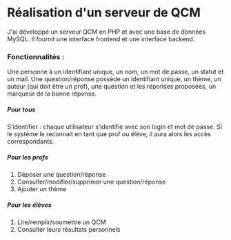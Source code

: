 #  Réalisation d'un serveur de QCM

J'ai développé un serveur QCM en PHP et avec une base de données MySQL. Il fournit une interface frontend et une interface backend.

### Fonctionnalités : 

Une personne à un identifiant unique, un nom, un mot de passe, un statut et un mail. Une question/réponse possède un identifiant unique, un thème, un auteur (qui doit être un 
prof), une question et les réponses proposées, un marqueur de la bonne réponse. 

##### Pour tous
S’identifier : chaque utilisateur s’identifie avec son login et mot de passe. Si le système le 
reconnait en tant que prof ou élève, il aura alors les accès correspondants. 

##### Pour les profs
1. Déposer une question/réponse
2. Consulter/modifier/supprimer une question/réponse
3. Ajouter un thème


##### Pour les élèves
1. Lire/remplir/soumettre un QCM
2. Consulter leurs résultats personnels



